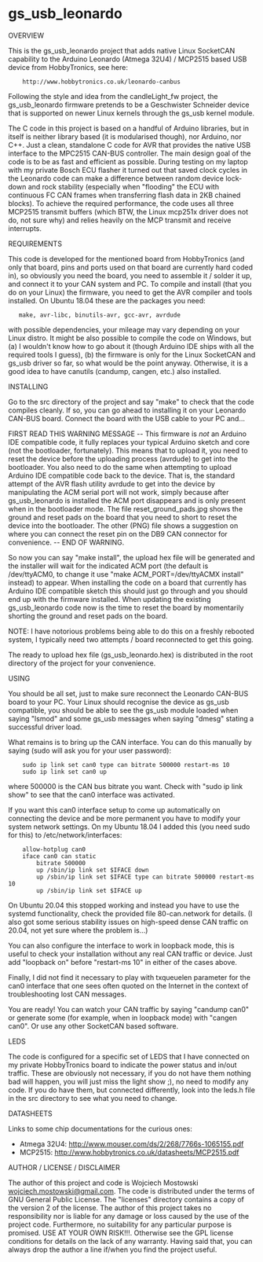 # gs_usb_leonardo

OVERVIEW

This is the gs_usb_leonardo project that adds native Linux SocketCAN capability
to the Arduino Leonardo (Atmega 32U4) / MCP2515 based USB device from
HobbyTronics, see here:

        http://www.hobbytronics.co.uk/leonardo-canbus

Following the style and idea from the candleLight_fw project, the gs_usb_leonardo
firmware pretends to be a Geschwister Schneider device that is supported on newer
Linux kernels through the gs_usb kernel module.

The C code in this project is based on a handful of Arduino libraries, but in
itself is neither library based (it is modularised though), nor Arduino, nor C++.
Just a clean, standalone C code for AVR that provides the native USB interface to
the MPC2515 CAN-BUS controller. The main design goal of the code is to be as fast
and efficient as possible. During testing on my laptop with my private Bosch ECU
flasher it turned out that saved clock cycles in the Leonardo code can make a
difference between random device lock-down and rock stability (especially when
"flooding" the ECU with continuous FC CAN frames when transferring flash data in
2KB chained blocks). To achieve the required performance, the code uses all three
MCP2515 transmit buffers (which BTW, the Linux mcp251x driver does not do, not
sure why) and relies heavily on the MCP transmit and receive interrupts.

REQUIREMENTS

This code is developed for the mentioned board from HobbyTronics (and only that
board, pins and ports used on that board are currently hard coded in), so
obviously you need the board, you need to assemble it / solder it up, and connect
it to your CAN system and PC. To compile and install (that you do on your Linux)
the firmware, you need to get the AVR compiler and tools installed. On Ubuntu
18.04 these are the packages you need:

       make, avr-libc, binutils-avr, gcc-avr, avrdude

with possible dependencies, your mileage may vary depending on your Linux distro.
It might be also possible to compile the code on Windows, but (a) I wouldn't know
how to go about it (though Arduino IDE ships with all the required tools I guess),
(b) the firmware is only for the Linux SocketCAN and gs_usb driver so far, so
what would be the point anyway. Otherwise, it is a good idea to have canutils
(candump, cangen, etc.) also installed.

INSTALLING

Go to the src directory of the project and say "make" to check that the code
compiles cleanly. If so, you can go ahead to installing it on your Leonardo
CAN-BUS board. Connect the board with the USB cable to your PC and...

FIRST READ THIS WARNING MESSAGE -- This firmware is _not_ an Arduino IDE
compatible code, it fully replaces your typical Arduino sketch and core (not the
bootloader, fortunately). This means that to upload it, you need to reset the
device before the uploading process (avrdude) to get into the bootloader. You
also need to do the same when attempting to upload Arduino IDE compatible code
back to the device. That is, the standard attempt of the AVR flash utility
avrdude to get into the device by manipulating the ACM serial port will not work,
simply because after gs_usb_leonardo is installed the ACM port disappears and is
only present when in the bootloader mode. The file reset_ground_pads.jpg shows
the ground and reset pads on the board that you need to short to reset the device
into the bootloader. The other (PNG) file shows a suggestion on where you can
connect the reset pin on the DB9 CAN connector for convenience. -- END OF WARNING.

So now you can say "make install", the upload hex file will be generated and the
installer will wait for the indicated ACM port (the default is /dev/ttyACM0, to
change it use "make ACM_PORT=/dev/ttyACMX install" instead) to appear. When
installing the code on a board that currently has Arduino IDE compatible sketch
this should just go through and you should end up with the firmware installed.
When updating the existing gs_usb_leonardo code now is the time to reset the
board by momentarily shorting the ground and reset pads on the board.

NOTE: I have notorious problems being able to do this on a freshly rebooted
system, I typically need two attempts / board reconnected to get this going.

The ready to upload hex file (gs_usb_leonardo.hex) is distributed in the root
directory of the project for your convenience.

USING

You should be all set, just to make sure reconnect the Leonardo CAN-BUS board to
your PC. Your Linux should recognise the device as gs_usb compatible, you should
be able to see the gs_usb module loaded when saying "lsmod" and some gs_usb
messages when saying "dmesg" stating a successful driver load.

What remains is to bring up the CAN interface. You can do this manually by saying
(sudo will ask you for your user password):

        sudo ip link set can0 type can bitrate 500000 restart-ms 10
        sudo ip link set can0 up

where 500000 is the CAN bus bitrate you want. Check with "sudo ip link show" to
see that the can0 interface was activated.

If you want this can0 interface setup to come up automatically on connecting the
device and be more permanent you have to modify your system network settings. On
my Ubuntu 18.04 I added this (you need sudo for this) to /etc/network/interfaces:

        allow-hotplug can0
        iface can0 can static
            bitrate 500000
            up /sbin/ip link set $IFACE down
            up /sbin/ip link set $IFACE type can bitrate 500000 restart-ms 10
            up /sbin/ip link set $IFACE up

On Ubuntu 20.04 this stopped working and instead you have to use the systemd
functionality, check the provided file 80-can.network for details. (I also
got some serious stability issues on high-speed dense CAN traffic on 20.04,
not yet sure where the problem is...)

You can also configure the interface to work in loopback mode, this is useful to
check your installation without any real CAN traffic or device. Just add
"loopback on" before "restart-ms 10" in either of the cases above.

Finally, I did not find it necessary to play with txqueuelen parameter for the
can0 interface that one sees often quoted on the Internet in the context of
troubleshooting lost CAN messages.

You are ready! You can watch your CAN traffic by saying "candump can0" or
generate some (for example, when in loopback mode) with "cangen can0". Or use any
other SocketCAN based software.

LEDS

The code is configured for a specific set of LEDS that I have connected on my
private HobbyTronics board to indicate the power status and in/out traffic.
These are obviously not necessary, if you do not have them nothing bad will
happen, you will just miss the light show ;), no need to modify any code. If you
do have them, but connected differently, look into the leds.h file in the src
directory to see what you need to change.

DATASHEETS

Links to some chip documentations for the curious ones:

 - Atmega 32U4: http://www.mouser.com/ds/2/268/7766s-1065155.pdf
 - MCP2515: http://www.hobbytronics.co.uk/datasheets/MCP2515.pdf

AUTHOR / LICENSE / DISCLAIMER

The author of this project and code is Wojciech Mostowski
<wojciech.mostowski@gmail.com>. The code is distributed under the terms of
GNU General Public License. The "licenses" directory contains a copy of the
version 2 of the license. The author of this project takes no responsibility nor
is liable for any damage or loss caused by the use of the project code.
Furthermore, no suitability for any particular purpose is promised. USE AT YOUR
OWN RISK!!!. Otherwise see the GPL license conditions for details on the lack of
any warranty. Having said that, you can always drop the author a line if/when
you find the project useful.
